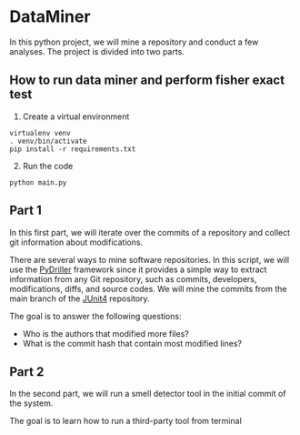 # DataMiner
In this python project, we will mine a repository and conduct a few analyses. The project is divided into two parts.

## How to run data miner and perform fisher exact test
1. Create a virtual environment
```
virtualenv venv
. venv/bin/activate
pip install -r requirements.txt
```

2. Run the code
```
python main.py
```

<h2>Part 1</h2>
In this first part, we will iterate over the commits of a repository and collect git information about modifications.

There are several ways to mine software repositories. In this script, we will use the [PyDriller](https://pydriller.readthedocs.io/en/latest/index.html)
framework since it provides a simple way to extract information from any Git repository, such as commits, developers, 
modifications, diffs, and source codes. We will mine the commits from the main branch of the [JUnit4](https://github.com/junit-team/junit4/commits/main "Main branch") repository.

The goal is to answer the following questions:
- Who is the authors that modified more files?
- What is the commit hash that contain most modified lines?

<h2>Part 2</h2>
In the second part, we will run a smell detector tool in the initial commit of the system.

The goal is to learn how to run a third-party tool from terminal